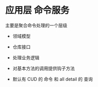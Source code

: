 # 应用层 命令服务


主要是聚合命令处理的一个层级

- 领域模型
- 仓库接口
- 处理业务逻辑
- 对基本方法的调用提供钩子方法

- 默认有 CUD 的 命令 和 all detail 的 查询



